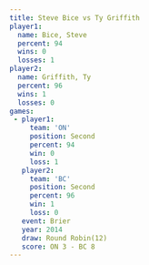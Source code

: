 ```yaml
---
title: Steve Bice vs Ty Griffith
player1:            
  name: Bice, Steve 
  percent: 94       
  wins: 0           
  losses: 1         
player2:            
  name: Griffith, Ty
  percent: 96       
  wins: 1           
  losses: 0         
games:
 - player1:          
     team: 'ON'      
     position: Second
     percent: 94     
     win: 0          
     loss: 1         
   player2:          
     team: 'BC'      
     position: Second
     percent: 96     
     win: 1          
     loss: 0         
   event: Brier         
   year: 2014           
   draw: Round Robin(12)
   score: ON 3 - BC 8   
---
```

